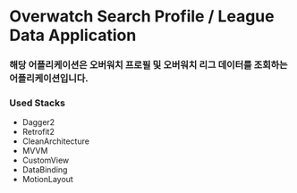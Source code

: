 # Overwatch Search Profile / League Data Application

### 해당 어플리케이션은 오버워치 프로필 및 오버워치 리그 데이터를 조회하는 어플리케이션입니다.

### Used Stacks

- Dagger2
- Retrofit2
- CleanArchitecture
- MVVM
- CustomView
- DataBinding
- MotionLayout
